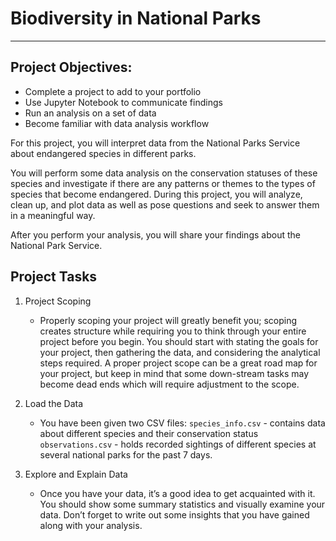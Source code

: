 # Biodiversity in National Parks
---
## Project Objectives:
- Complete a project to add to your portfolio
- Use Jupyter Notebook to communicate findings
- Run an analysis on a set of data
- Become familiar with data analysis workflow

For this project, you will interpret data from the National Parks Service about endangered species in different parks.

You will perform some data analysis on the conservation statuses of these species and investigate if there are any patterns or themes to the types of species that become endangered. During this project, you will analyze, clean up, and plot data as well as pose questions and seek to answer them in a meaningful way.

After you perform your analysis, you will share your findings about the National Park Service.


## Project Tasks
1. Project Scoping
	- Properly scoping your project will greatly benefit you; scoping creates structure while requiring you to think through your entire project before you begin. You should start with stating the goals for your project, then gathering the data, and considering the analytical steps required. A proper project scope can be a great road map for your project, but keep in mind that some down-stream tasks may become dead ends which will require adjustment to the scope.
2. Load the Data
	- You have been given two CSV files:
		`species_info.csv` - contains data about different species and their conservation status
		`observations.csv` - holds recorded sightings of different species at several national parks for the past 7 days.

3. Explore and Explain Data
	- Once you have your data, it’s a good idea to get acquainted with it.
	  You should show some summary statistics and visually examine your data.
	  Don’t forget to write out some insights that you have gained along with
 	  your analysis.
